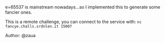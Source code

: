 e=65537 is mainstream nowadays...so I implemented this to generate some fancier ones.

This is a remote challenge, you can connect to the service with:
`nc fancye.challs.srdnlen.it 15007`

Author: @zaua
